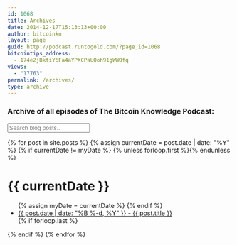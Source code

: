 ```yaml
---
id: 1068
title: Archives
date: 2014-12-17T15:13:13+00:00
author: bitcoinkn
layout: page
guid: http://podcast.runtogold.com/?page_id=1068
bitcointips_address:
  - 174e2jBktiY6Fa4aYPXCPaUQoh91gWWQfq
views:
  - "17763"
permalink: /archives/
type: archive
---
```



<h3 id="archive">Archive of all episodes of The Bitcoin Knowledge Podcast:</h3>

<input type="text" id="search-input" placeholder="Search blog posts..">
<div id="search-index">
<ul id="results-container">
    
</ul>
</div>

<div id="post-index">
{% for post in site.posts %}
   {% assign currentDate = post.date | date: "%Y" %}
   {% if currentDate != myDate %}
       {% unless forloop.first %}</ul>{% endunless %}
       <h1>{{ currentDate }}</h1>
       <ul>
       {% assign myDate = currentDate %}
   {% endif %}
   <li><a href="{{site.baseurl}}{{ post.url }}"><span>{{ post.date | date: "%B %-d, %Y" }}</span> - {{ post.title }}</a></li>
   {% if forloop.last %}</ul>{% endif %}
   {% endfor %}
</div>